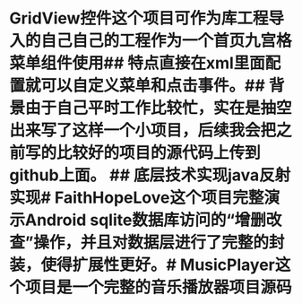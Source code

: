 # GridView控件这个项目可作为库工程导入的自己自己的工程作为一个首页九宫格菜单组件使用## 特点直接在xml里面配置就可以自定义菜单和点击事件。## 背景由于自己平时工作比较忙，实在是抽空出来写了这样一个小项目，后续我会把之前写的比较好的项目的源代码上传到github上面。 ## 底层技术实现java反射实现# FaithHopeLove这个项目完整演示Android sqlite数据库访问的“增删改查”操作，并且对数据层进行了完整的封装，使得扩展性更好。# MusicPlayer这个项目是一个完整的音乐播放器项目源码
